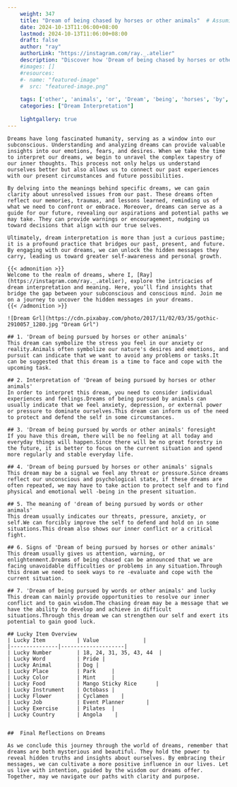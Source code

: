 ```yaml
---
    weight: 347
    title: "Dream of being chased by horses or other animals"  # Assuming 'title' column exists
    date: 2024-10-13T11:06:00+08:00
    lastmod: 2024-10-13T11:06:00+08:00
    draft: false
    author: "ray"
    authorLink: "https://instagram.com/ray._.atelier"
    description: "Discover how 'Dream of being chased by horses or other animals' can interpret your future and uncover its significant meanings in your life."
    #images: []
    #resources:
    #- name: "featured-image"
    #  src: "featured-image.png"
    
    tags: ['other', 'animals', 'or', 'Dream', 'being', 'horses', 'by', 'of', 'chased']
    categories: ["Dream Interpretation"]
    
    lightgallery: true
---
```

    
    Dreams have long fascinated humanity, serving as a window into our subconscious. Understanding and analyzing dreams can provide valuable insights into our emotions, fears, and desires. When we take the time to interpret our dreams, we begin to unravel the complex tapestry of our inner thoughts. This process not only helps us understand ourselves better but also allows us to connect our past experiences with our present circumstances and future possibilities.
    
    By delving into the meanings behind specific dreams, we can gain clarity about unresolved issues from our past. These dreams often reflect our memories, traumas, and lessons learned, reminding us of what we need to confront or embrace. Moreover, dreams can serve as a guide for our future, revealing our aspirations and potential paths we may take. They can provide warnings or encouragement, nudging us toward decisions that align with our true selves.
    
    Ultimately, dream interpretation is more than just a curious pastime; it is a profound practice that bridges our past, present, and future. By engaging with our dreams, we can unlock the hidden messages they carry, leading us toward greater self-awareness and personal growth.
    
    {{< admonition >}}
    Welcome to the realm of dreams, where I, [Ray](https://instagram.com/ray._.atelier), explore the intricacies of dream interpretation and meaning. Here, you’ll find insights that bridge the gap between your subconscious and conscious mind. Join me on a journey to uncover the hidden messages in your dreams.
    {{< /admonition >}}
    
    ![Dream Grl](https://cdn.pixabay.com/photo/2017/11/02/03/35/gothic-2910057_1280.jpg "Dream Grl")
    
    ## 1. 'Dream of being pursued by horses or other animals'
    This dream can symbolize the stress you feel in our anxiety or reality.Animals often symbolize our nature's desires and emotions, and pursuit can indicate that we want to avoid any problems or tasks.It can be suggested that this dream is a time to face and cope with the upcoming task.
    
    ## 2. Interpretation of 'Dream of being pursued by horses or other animals'
    In order to interpret this dream, you need to consider individual experiences and feelings.Dreams of being pursued by animals can usually indicate that we feel anxiety, depression, or external power or pressure to dominate ourselves.This dream can inform us of the need to protect and defend the self in some circumstances.
    
    ## 3. 'Dream of being pursued by words or other animals' foresight
    If you have this dream, there will be no feeling at all today and everyday things will happen.Since there will be no great forestry in the future, it is better to focus on the current situation and spend more regularly and stable everyday life.
    
    ## 4. 'Dream of being pursued by horses or other animals' signals
    This dream may be a signal we feel any threat or pressure.Since dreams reflect our unconscious and psychological state, if these dreams are often repeated, we may have to take action to protect self and to find physical and emotional well -being in the present situation.
    
    ## 5. The meaning of 'dream of being pursued by words or other animals'
    This dream usually indicates our threats, pressure, anxiety, or self.We can forcibly improve the self to defend and hold on in some situations.This dream also shows our inner conflict or a critical fight.
    
    ## 6. Signs of 'Dream of being pursued by horses or other animals'
    This dream usually gives us attention, warning, or enlightenment.Dreams of being chased can be announced that we are facing unavoidable difficulties or problems in any situation.Through this dream we need to seek ways to re -evaluate and cope with the current situation.
    
    ## 7. 'Dream of being pursued by words or other animals' and lucky
    This dream can mainly provide opportunities to resolve our inner conflict and to gain wisdom.The chasing dream may be a message that we have the ability to develop and achieve in difficult situations.Through this dream we can strengthen our self and exert its potential to gain good luck.
    
    ## Lucky Item Overview
    | Lucky Item          | Value              |
    |---------------|--------------------|
    | Lucky Number        | 18, 24, 31, 35, 43, 44  |
    | Lucky Word          | Pride |
    | Lucky Animal        | Dog |
    | Lucky Place         | Park     |
    | Lucky Color         | Mint     |
    | Lucky Food          | Mango Sticky Rice      |
    | Lucky Instrument    | Octobass |
    | Lucky Flower        | Cyclamen    |
    | Lucky Job           | Event Planner       |
    | Lucky Exercise      | Pilates  |
    | Lucky Country       | Angola    |
    
    
    ##  Final Reflections on Dreams
    
    As we conclude this journey through the world of dreams, remember that dreams are both mysterious and beautiful. They hold the power to reveal hidden truths and insights about ourselves. By embracing their messages, we can cultivate a more positive influence in our lives. Let us live with intention, guided by the wisdom our dreams offer. Together, may we navigate our paths with clarity and purpose.
    